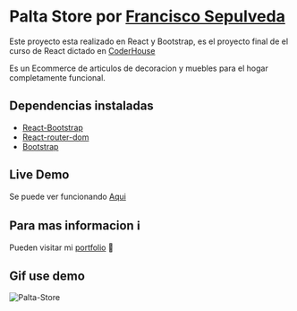 # Palta Store por [Francisco Sepulveda](https://fsepulveda.netlify.app/)

Este proyecto esta realizado en React y Bootstrap, es el proyecto final de el curso de React dictado en [CoderHouse](https://www.coderhouse.com)

Es un Ecommerce de articulos de decoracion y muebles para el hogar completamente funcional.

## Dependencias instaladas

- [React-Bootstrap](https://react-bootstrap.github.io/)
- [React-router-dom](https://v5.reactrouter.com/)
- [Bootstrap](https://getbootstrap.com/)

## Live Demo

Se puede ver funcionando [Aqui](https://palta-store.netlify.app/)

## Para mas informacion :information_source:

Pueden visitar mi [portfolio](https://fsepulveda.netlify.app/) :rocket:

## Gif use demo

![Palta-Store](./demo.gif)

